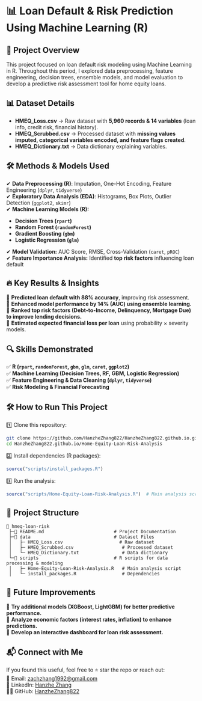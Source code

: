 # 📊 Loan Default & Risk Prediction Using Machine Learning (R)  

## 🚀 Project Overview  
This project focused on loan default risk modeling using Machine Learning in R. Throughout this period, I explored data preprocessing, feature engineering, decision trees, ensemble models, and model evaluation to develop a predictive risk assessment tool for home equity loans.  

## 📊 Dataset Details  
- **HMEQ_Loss.csv** → Raw dataset with **5,960 records & 14 variables** (loan info, credit risk, financial history).  
- **HMEQ_Scrubbed.csv** → Processed dataset with **missing values imputed, categorical variables encoded, and feature flags created**.  
- **HMEQ_Dictionary.txt** → Data dictionary explaining variables.  

## 🛠️ Methods & Models Used  
✔ **Data Preprocessing (R)**: Imputation, One-Hot Encoding, Feature Engineering (`dplyr`, `tidyverse`)  
✔ **Exploratory Data Analysis (EDA)**: Histograms, Box Plots, Outlier Detection (`ggplot2`, `skimr`)  
✔ **Machine Learning Models (R):**  
  - **Decision Trees (`rpart`)**  
  - **Random Forest (`randomForest`)**  
  - **Gradient Boosting (`gbm`)**  
  - **Logistic Regression (`glm`)**

✔ **Model Validation:** AUC Score, RMSE, Cross-Validation (`caret`, `pROC`)  
✔ **Feature Importance Analysis:** Identified **top risk factors** influencing loan default  

## 🔥 Key Results & Insights  
📌 **Predicted loan default with 88% accuracy**, improving risk assessment.  
📌 **Enhanced model performance by 14% (AUC) using ensemble learning.**  
📌 **Ranked top risk factors (Debt-to-Income, Delinquency, Mortgage Due) to improve lending decisions.**  
📌 **Estimated expected financial loss per loan** using probability × severity models.  

## 🔍 Skills Demonstrated  
✅ **R (`rpart`, `randomForest`, `gbm`, `glm`, `caret`, `ggplot2`)**  
✅ **Machine Learning (Decision Trees, RF, GBM, Logistic Regression)**  
✅ **Feature Engineering & Data Cleaning (`dplyr`, `tidyverse`)**  
✅ **Risk Modeling & Financial Forecasting**  

## 🛠️ How to Run This Project  
1️⃣ Clone this repository:  
   ```bash
   git clone https://github.com/HanzheZhang822/HanzheZhang822.github.io.git
   cd HanzheZhang822.github.io/Home-Equity-Loan-Risk-Analysis
   ```  
2️⃣ Install dependencies (R packages):  
   ```r
   source("scripts/install_packages.R")
   ```  
3️⃣ Run the analysis:  
   ```r
   source("scripts/Home-Equity-Loan-Risk-Analysis.R")  # Main analysis script
   ```  

## 📂 Project Structure  
```
📂 hmeq-loan-risk  
 ├─📝 README.md                          # Project Documentation  
 ├─📂 data                               # Dataset Files  
 │   ├─ HMEQ_Loss.csv                     # Raw dataset  
 │   ├─ HMEQ_Scrubbed.csv                  # Processed dataset  
 │   └─ HMEQ_Dictionary.txt                # Data dictionary  
 └─📂 scripts                            # R scripts for data processing & modeling  
 │   ├─ Home-Equity-Loan-Risk-Analysis.R   # Main analysis script  
 │   └─ install_packages.R                 # Dependencies  
```  

## 📌 Future Improvements  
🚀 **Try additional models (XGBoost, LightGBM) for better predictive performance.**  
🚀 **Analyze economic factors (interest rates, inflation) to enhance predictions.**  
🚀 **Develop an interactive dashboard for loan risk assessment.**  

## 📬 Connect with Me  
If you found this useful, feel free to ⭐ star the repo or reach out:  
📧 Email: zachzhang1992@gmail.com  
💼 LinkedIn: [Hanzhe Zhang](https://www.linkedin.com/in/hanzhezhang)  
👨‍💻 GitHub: [HanzheZhang822](https://hanzhezhang822.github.io)  
